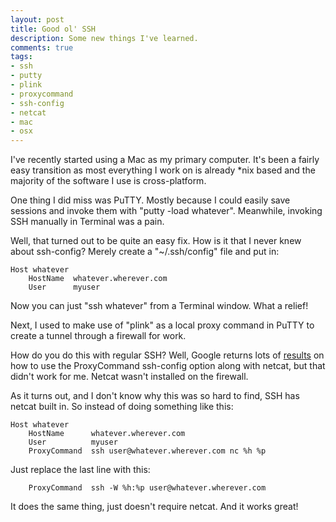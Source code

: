 ```yaml
---
layout: post
title: Good ol' SSH
description: Some new things I've learned.
comments: true
tags:
- ssh
- putty
- plink
- proxycommand
- ssh-config
- netcat
- mac
- osx
---
```

I've recently started using a Mac as my primary computer. It's been a fairly
easy transition as most everything I work on is already *nix based and the
majority of the software I use is cross-platform.

One thing I did miss was PuTTY. Mostly because I could easily save sessions
and invoke them with "putty -load whatever". Meanwhile, invoking SSH manually
in Terminal was a pain.

Well, that turned out to be quite an easy fix. How is it that I never knew
about ssh-config? Merely create a "~/.ssh/config" file and put in:

```
Host whatever
    HostName  whatever.wherever.com
    User      myuser
```

Now you can just "ssh whatever" from a Terminal window. What a relief!

Next, I used to make use of "plink" as a local proxy command in PuTTY to
create a tunnel through a firewall for work.

How do you do this with regular SSH? Well, Google returns lots of
[results](http://backdrift.org/transparent-proxy-with-ssh) on how to use the
ProxyCommand ssh-config option along with netcat, but that didn't work for me.
Netcat wasn't installed on the firewall.

As it turns out, and I don't know why this was so hard to find, SSH has netcat
built in. So instead of doing something like this:

```
Host whatever
    HostName      whatever.wherever.com
    User          myuser
    ProxyCommand  ssh user@whatever.wherever.com nc %h %p
```

Just replace the last line with this:

```
    ProxyCommand  ssh -W %h:%p user@whatever.wherever.com
```

It does the same thing, just doesn't require netcat. And it works great!

